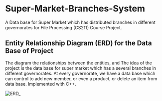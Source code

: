# Super-Market-Branches-System
A Data base for Super Market which has distributed branches in different governorates for File Processing (CS211) Course Project.

## Entity Relationship Diagram (ERD) for the Data Base of Project

The diagram the relationships between the entities, and The idea of the project is the data base for super market which has a several branches in different governorates. At every governorate, we have a data base which can control to add new member, or even a product, or delete an item from data base. Implemented with C++.

![ERD_](https://user-images.githubusercontent.com/63167915/78508191-3c0c0d80-7785-11ea-8d23-6bcda7066ae3.png)
